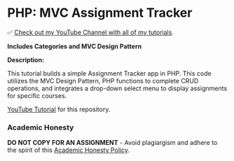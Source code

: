 # PHP: MVC Assignment Tracker

✅ [Check out my YouTube Channel with all of my tutorials](https://www.youtube.com/DaveGrayTeachesCode).

**Includes Categories and MVC Design Pattern**

**Description:**

This tutorial builds a simple Assignment Tracker app in PHP. This code utilizes the MVC Design Pattern, PHP functions to complete CRUD operations, and integrates a drop-down select menu to display assignments for specific courses.

[YouTube Tutorial]() for this repository.

### Academic Honesty

**DO NOT COPY FOR AN ASSIGNMENT** - Avoid plagiargism and adhere to the spirit of this [Academic Honesty Policy](https://www.freecodecamp.org/news/academic-honesty-policy/).
